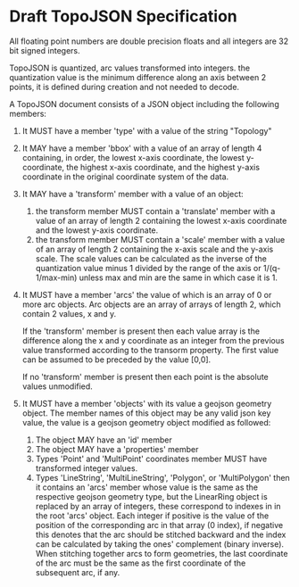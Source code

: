# Draft TopoJSON Specification

All floating point numbers are double precision floats and all integers are 32 bit signed integers. 

TopoJSON is quantized, arc values transformed into integers. the quantization value is the minimum difference along an axis between 2 points, it is defined during creation and not needed to decode. 

A TopoJSON document consists of a JSON object including the following members:

1. It MUST have a member 'type' with a value of the string "Topology"
2. It MAY have a member 'bbox' with a value of an array of length 4 containing, in order, 
   the lowest x-axis coordinate, the lowest y-coordinate, the highest x-axis coordinate,
   and the highest y-axis coordinate in the original coordinate system of the data. 
3. It MAY have a 'transform' member with a value of an object:
    1. the transform member MUST contain a 'translate' member with a value of an array of length 2 containing the lowest x-axis coordinate 
        and the lowest y-axis coordinate. 
    2. the transform member MUST contain a 'scale' member with a value of an array of length 2 containing the x-axis scale and the y-axis
       scale. The scale values can be calculated as the inverse of the quantization value minus 1
       divided by the range of the axis or 1/(q-1/max-min) unless max and min are the same in which case it is 1.
4.  It MUST have a member 'arcs' the value of which is an array of 0 or more arc objects. Arc objects
    are an array of arrays of length 2, which contain 2 values, x and y.

    If the 'transform' member is present then each value array is the difference along the x and y coordinate
    as an integer from the previous value transformed according to the transorm property.
    The first value can be assumed to be preceded by the value [0,0].
    
    If no 'transform' member is present then each point is the absolute values unmodified. 
5. It MUST have a member 'objects' with its value a geojson geometry object.  The member names of this
   object may be any valid json key value, the value is a geojson geometry object modified as followed:
    1. The object MAY have an 'id' member
    2. The object MAY have a 'properties' member
    2. Types 'Point' and 'MultiPoint' coordinates member MUST have transformed integer values.
    3. Types 'LineString', 'MultiLineString', 'Polygon', or 'MultiPolygon' then it contains an 'arcs'
       member whose value is the same as the respective geojson geometry type, but the LinearRing
       object is replaced by an array of integers, these correspond to indexes in in the root 'arcs' object.
       Each integer if positive is the value of the position of the corresponding arc in that array
       (0 index), if negative this denotes that the arc should be stitched backward and the index can be
       calculated by taking the ones' complement (binary inverse). When stitching together arcs to form
       geometries, the last coordinate of the arc must be the same as the first coordinate of the subsequent arc, if any. 
